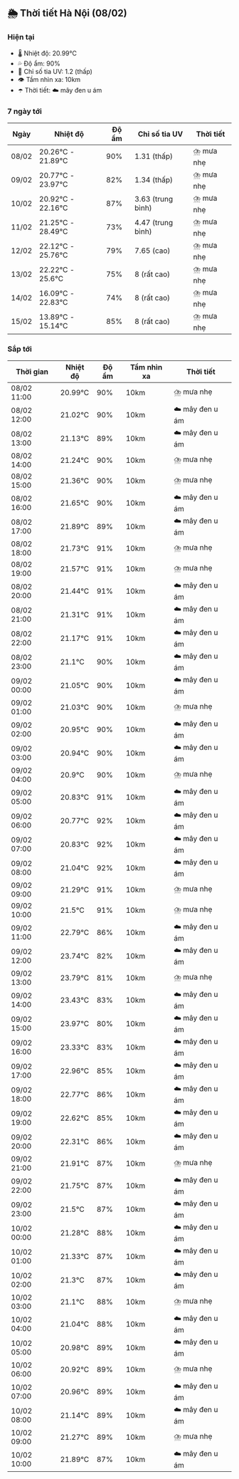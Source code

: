## 🌦️ Thời tiết Hà Nội (08/02)

### Hiện tại

- 🌡️ Nhiệt độ: 20.99℃
- 💦 Độ ẩm: 90%
- 🌟 Chỉ số tia UV: 1.2 (thấp)
- 👁️ Tầm nhìn xa: 10km
- ☂️ Thời tiết: ☁️ mây đen u ám

### 7 ngày tới

| Ngày | Nhiệt độ | Độ ẩm | Chỉ số tia UV | Thời tiết |
| --- | --- | --- | --- | --- |
| 08/02 | 20.26℃ - 21.89℃ | 90% | 1.31 (thấp) | ⛈️ mưa nhẹ |
| 09/02 | 20.77℃ - 23.97℃ | 82% | 1.34 (thấp) | ⛈️ mưa nhẹ |
| 10/02 | 20.92℃ - 22.16℃ | 87% | 3.63 (trung bình) | ⛈️ mưa nhẹ |
| 11/02 | 21.25℃ - 28.49℃ | 73% | 4.47 (trung bình) | ⛈️ mưa nhẹ |
| 12/02 | 22.12℃ - 25.76℃ | 79% | 7.65 (cao) | ⛈️ mưa nhẹ |
| 13/02 | 22.22℃ - 25.6℃ | 75% | 8 (rất cao) | ⛈️ mưa nhẹ |
| 14/02 | 16.09℃ - 22.83℃ | 74% | 8 (rất cao) | ⛈️ mưa nhẹ |
| 15/02 | 13.89℃ - 15.14℃ | 85% | 8 (rất cao) | ⛈️ mưa nhẹ |

### Sắp tới

| Thời gian | Nhiệt độ | Độ ẩm | Tầm nhìn xa | Thời tiết |
| --- | --- | --- | --- | --- |
| 08/02 11:00 | 20.99℃ | 90% | 10km | ⛈️ mưa nhẹ |
| 08/02 12:00 | 21.02℃ | 90% | 10km | ☁️ mây đen u ám |
| 08/02 13:00 | 21.13℃ | 89% | 10km | ☁️ mây đen u ám |
| 08/02 14:00 | 21.24℃ | 90% | 10km | ⛈️ mưa nhẹ |
| 08/02 15:00 | 21.36℃ | 90% | 10km | ⛈️ mưa nhẹ |
| 08/02 16:00 | 21.65℃ | 90% | 10km | ☁️ mây đen u ám |
| 08/02 17:00 | 21.89℃ | 89% | 10km | ☁️ mây đen u ám |
| 08/02 18:00 | 21.73℃ | 91% | 10km | ⛈️ mưa nhẹ |
| 08/02 19:00 | 21.57℃ | 91% | 10km | ⛈️ mưa nhẹ |
| 08/02 20:00 | 21.44℃ | 91% | 10km | ☁️ mây đen u ám |
| 08/02 21:00 | 21.31℃ | 91% | 10km | ☁️ mây đen u ám |
| 08/02 22:00 | 21.17℃ | 91% | 10km | ☁️ mây đen u ám |
| 08/02 23:00 | 21.1℃ | 90% | 10km | ☁️ mây đen u ám |
| 09/02 00:00 | 21.05℃ | 90% | 10km | ☁️ mây đen u ám |
| 09/02 01:00 | 21.03℃ | 90% | 10km | ⛈️ mưa nhẹ |
| 09/02 02:00 | 20.95℃ | 90% | 10km | ☁️ mây đen u ám |
| 09/02 03:00 | 20.94℃ | 90% | 10km | ☁️ mây đen u ám |
| 09/02 04:00 | 20.9℃ | 90% | 10km | ⛈️ mưa nhẹ |
| 09/02 05:00 | 20.83℃ | 91% | 10km | ☁️ mây đen u ám |
| 09/02 06:00 | 20.77℃ | 92% | 10km | ☁️ mây đen u ám |
| 09/02 07:00 | 20.83℃ | 92% | 10km | ☁️ mây đen u ám |
| 09/02 08:00 | 21.04℃ | 92% | 10km | ☁️ mây đen u ám |
| 09/02 09:00 | 21.29℃ | 91% | 10km | ⛈️ mưa nhẹ |
| 09/02 10:00 | 21.5℃ | 91% | 10km | ⛈️ mưa nhẹ |
| 09/02 11:00 | 22.79℃ | 86% | 10km | ☁️ mây đen u ám |
| 09/02 12:00 | 23.74℃ | 82% | 10km | ☁️ mây đen u ám |
| 09/02 13:00 | 23.79℃ | 81% | 10km | ⛈️ mưa nhẹ |
| 09/02 14:00 | 23.43℃ | 83% | 10km | ☁️ mây đen u ám |
| 09/02 15:00 | 23.97℃ | 80% | 10km | ☁️ mây đen u ám |
| 09/02 16:00 | 23.33℃ | 83% | 10km | ☁️ mây đen u ám |
| 09/02 17:00 | 22.96℃ | 85% | 10km | ☁️ mây đen u ám |
| 09/02 18:00 | 22.77℃ | 86% | 10km | ☁️ mây đen u ám |
| 09/02 19:00 | 22.62℃ | 85% | 10km | ☁️ mây đen u ám |
| 09/02 20:00 | 22.31℃ | 86% | 10km | ☁️ mây đen u ám |
| 09/02 21:00 | 21.91℃ | 87% | 10km | ⛈️ mưa nhẹ |
| 09/02 22:00 | 21.75℃ | 87% | 10km | ☁️ mây đen u ám |
| 09/02 23:00 | 21.5℃ | 87% | 10km | ☁️ mây đen u ám |
| 10/02 00:00 | 21.28℃ | 88% | 10km | ☁️ mây đen u ám |
| 10/02 01:00 | 21.33℃ | 87% | 10km | ☁️ mây đen u ám |
| 10/02 02:00 | 21.3℃ | 87% | 10km | ☁️ mây đen u ám |
| 10/02 03:00 | 21.1℃ | 88% | 10km | ⛈️ mưa nhẹ |
| 10/02 04:00 | 21.04℃ | 88% | 10km | ☁️ mây đen u ám |
| 10/02 05:00 | 20.98℃ | 89% | 10km | ☁️ mây đen u ám |
| 10/02 06:00 | 20.92℃ | 89% | 10km | ⛈️ mưa nhẹ |
| 10/02 07:00 | 20.96℃ | 89% | 10km | ☁️ mây đen u ám |
| 10/02 08:00 | 21.14℃ | 89% | 10km | ☁️ mây đen u ám |
| 10/02 09:00 | 21.27℃ | 89% | 10km | ⛈️ mưa nhẹ |
| 10/02 10:00 | 21.89℃ | 87% | 10km | ☁️ mây đen u ám |
